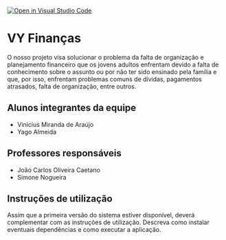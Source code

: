 [![Open in Visual Studio Code](https://classroom.github.com/assets/open-in-vscode-718a45dd9cf7e7f842a935f5ebbe5719a5e09af4491e668f4dbf3b35d5cca122.svg)](https://classroom.github.com/online_ide?assignment_repo_id=10861966&assignment_repo_type=AssignmentRepo)

# VY Finanças

O nosso projeto visa solucionar o problema da falta de organização e planejamento financeiro que os jovens adultos enfrentam devido a falta de conhecimento sobre o assunto ou por não ter sido ensinado pela família e que, por isso, enfrentam problemas comuns de dívidas, pagamentos atrasados, falta de organização, entre outros.

## Alunos integrantes da equipe

* Vinícius Miranda de Araújo
* Yago Almeida

## Professores responsáveis

* João Carlos Oliveira Caetano
* Simone Nogueira

## Instruções de utilização

Assim que a primeira versão do sistema estiver disponível, deverá complementar com as instruções de utilização. Descreva como instalar eventuais dependências e como executar a aplicação.

